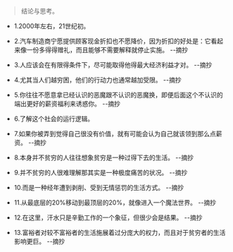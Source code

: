 >结论与思考。

- 1.2000年左右，21世纪初。

- 2.汽车制造商宁愿提供顾客现金折扣也不愿降价，因为折扣的好处是：它看起来像一份多得得赠礼，而且能够不需要解释就停止实施。 --摘抄

- 3.人应该会在有限得条件下，尽可能取得他得最大经济利益才对。 --摘抄

- 4.尤其当人们越穷困，他们的行动力也通常越加受限。 --摘抄

- 5.你往往不愿意拿已经认识的恶魔跟不认识的恶魔换，即便后面这个不认识的端出更好的薪资福利来诱惑你。 --摘抄

- 6.了解这个社会的运行逻辑。

- 7.如果你被弄到觉得自己很没有价值，就有可能会认为自己就该领到那么点薪资。 --摘抄

- 8.本身并不贫穷的人往往想象贫穷是一种过得下去的生活。 --摘抄

- 9.并不贫穷的人很难理解那其实是一种极度痛苦的状况。 --摘抄

- 10.而是一种经年遭到剥削、受到无情惩罚的生活方式。 --摘抄

- 11.从最底层的20%移动到最顶层的20%，就像进入一个魔法世界。 --摘抄

- 12.在这里，汗水只是辛勤工作的一个象征，但很少会是结果。 --摘抄

- 13.富裕者对较不富裕者的生活施展着过分庞大的权力，而且对于贫穷者的生活影响更巨。 --摘抄
